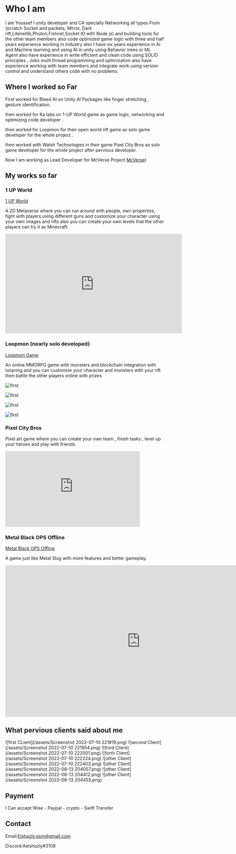 # Who I am 

 I am Youssef I unity developer and C# specially Networking all types From (scratch Socket and packets, Mirror, Dark rift,Litenetlib,Photon,Fishnet,Socket IO with Node js)  and building tools for the other team members also code optimized game logic with three and half years experience working in industry also I have six years experience in Ai and Machine learning and using AI in unity using Behavior trees or ML Agent also have experience in  write efficient and clean code using SOLID principles , Jobs multi thread programming and optimization also have experience working with team members and integrate work using version control and understand others code with no problems.
 

## Where I worked so Far
First worked for Bleed AI on Unity AI Packages like finger stretching , gesture identification.


then worked for Ka labs on 1-UP World game as game logic, networking and optimizing code developer .


then worked for Loopmon for their open world nft game as solo game developer for the whole project .


then worked with Walsh Technologies in their game Pixel City Bros as solo game developer for the whole project after pervious developer.

Now I am working as Lead Developer for McVerse Project [McVerse](https://mcverse.app/)) 

## My works so far

### 1 UP World

[1 UP World](https://www.1-up.fun/)

A 2D Metaverse where you can run around with people, own properties, fight with players using different guns and customize your character using your own images and nfts also you can create your own levels that the other players can try it as Minecraft.

<iframe width="560" height="315" src="https://www.youtube.com/embed/sNX5vlselc4" title="YouTube video player" frameborder="0" allow="accelerometer; autoplay; clipboard-write; encrypted-media; gyroscope; picture-in-picture" allowfullscreen></iframe>

### Loopmon (nearly solo developed)

[Loopmon Game](https://play.loopmon.com)

An online MMORPG game with monsters and blockchain integration with loopring and you can customize your character and monsters with your nft then battle the other players online with prizes



![first](/assets/1.jpeg)

![first](/assets/2.jpeg)

![first](/assets/3.jpeg)

![first](/assets/4.jpeg)


### Pixel City Bros



Pixel art game where you can create your own team , finish tasks , level up your heroes and play with friends.

<iframe width="427" height="240" src="https://www.youtube.com/embed/-7LkRI-JPN0" title="PCB - WIP Reel" frameborder="0" allow="accelerometer; autoplay; clipboard-write; encrypted-media; gyroscope; picture-in-picture" allowfullscreen></iframe>


### Metal Black OPS Offline

[Metal Black OPS Offline](https://play.google.com/store/apps/details?id=com.kirkbiryazilim.metalblackops&hl=en&gl=US)

A game just like Metal Slug with more features and better gameplay.

<iframe width="854" height="480" src="https://www.youtube.com/embed/VLaHOnoJuaE" title="Metal Soldiers   Black OPS Trailer" frameborder="0" allow="accelerometer; autoplay; clipboard-write; encrypted-media; gyroscope; picture-in-picture" allowfullscreen></iframe>


## What pervious clients said about me

![first CLient](/assets/Screenshot 2022-07-10 221919.png) ![second Client](/assets/Screenshot 2022-07-10 221954.png) ![third Client](/assets/Screenshot 2022-07-10 222001.png) ![forth Client](/assets/Screenshot 2022-07-10 222224.png) ![other Client](/assets/Screenshot 2022-07-10 222403.png) ![other Client](/assets/Screenshot 2022-08-13 204057.png) ![other Client](/assets/Screenshot 2022-08-13 204412.png) ![other Client](/assets/Screenshot 2022-08-13 204455.png)

## Payment

I Can accept Wise - Paypal - crypto - Swift Transfer


## Contact

Email:[Elshazly.gsm@gmail.com](Elshazly.gsm@gmail.com)

Discord:Aelshazly#3108
